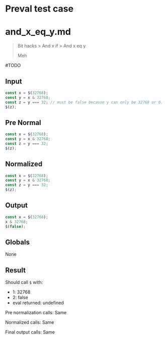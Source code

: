 # Preval test case

# and_x_eq_y.md

> Bit hacks > And x if > And x eq y
>
> Meh

#TODO

## Input

`````js filename=intro
const x = $(32768);
const y = x & 32768;
const z = y === 32; // must be false because y can only be 32768 or 0. Arguably a flag for a bug.
$(z);
`````

## Pre Normal

`````js filename=intro
const x = $(32768);
const y = x & 32768;
const z = y === 32;
$(z);
`````

## Normalized

`````js filename=intro
const x = $(32768);
const y = x & 32768;
const z = y === 32;
$(z);
`````

## Output

`````js filename=intro
const x = $(32768);
x & 32768;
$(false);
`````

## Globals

None

## Result

Should call `$` with:
 - 1: 32768
 - 2: false
 - eval returned: undefined

Pre normalization calls: Same

Normalized calls: Same

Final output calls: Same
